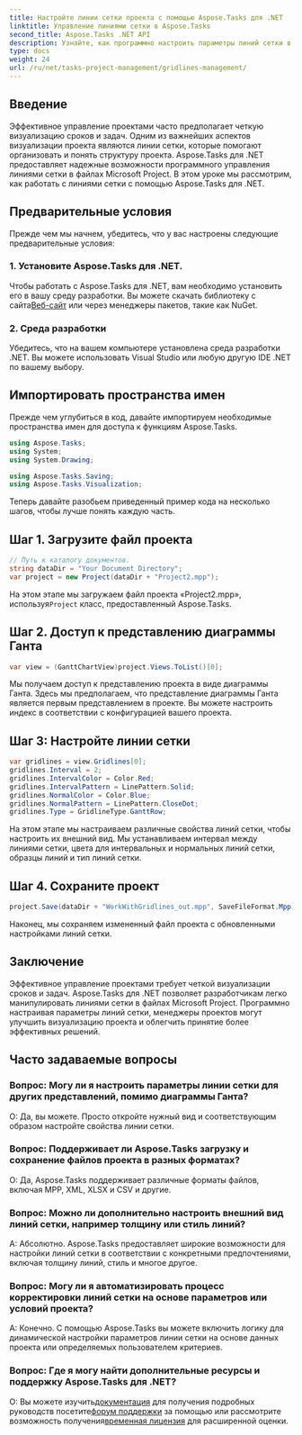 ```yaml
---
title: Настройте линии сетки проекта с помощью Aspose.Tasks для .NET
linktitle: Управление линиями сетки в Aspose.Tasks
second_title: Aspose.Tasks .NET API
description: Узнайте, как программно настроить параметры линий сетки в файлах Microsoft Project с помощью Aspose.Tasks для .NET, визуализации проекта и эффективности управления.
type: docs
weight: 24
url: /ru/net/tasks-project-management/gridlines-management/
---
```

## Введение
Эффективное управление проектами часто предполагает четкую визуализацию сроков и задач. Одним из важнейших аспектов визуализации проекта являются линии сетки, которые помогают организовать и понять структуру проекта. Aspose.Tasks для .NET предоставляет надежные возможности программного управления линиями сетки в файлах Microsoft Project. В этом уроке мы рассмотрим, как работать с линиями сетки с помощью Aspose.Tasks для .NET.
## Предварительные условия
Прежде чем мы начнем, убедитесь, что у вас настроены следующие предварительные условия:
### 1. Установите Aspose.Tasks для .NET.
Чтобы работать с Aspose.Tasks для .NET, вам необходимо установить его в вашу среду разработки. Вы можете скачать библиотеку с сайта[Веб-сайт](https://releases.aspose.com/tasks/net/) или через менеджеры пакетов, такие как NuGet.
### 2. Среда разработки
Убедитесь, что на вашем компьютере установлена среда разработки .NET. Вы можете использовать Visual Studio или любую другую IDE .NET по вашему выбору.
## Импортировать пространства имен
Прежде чем углубиться в код, давайте импортируем необходимые пространства имен для доступа к функциям Aspose.Tasks.

```csharp
using Aspose.Tasks;
using System;
using System.Drawing;

using Aspose.Tasks.Saving;
using Aspose.Tasks.Visualization;
```

Теперь давайте разобьем приведенный пример кода на несколько шагов, чтобы лучше понять каждую часть.
## Шаг 1. Загрузите файл проекта
```csharp
// Путь к каталогу документов.
string dataDir = "Your Document Directory";
var project = new Project(dataDir + "Project2.mpp");
```
 На этом этапе мы загружаем файл проекта «Project2.mpp», используя`Project` класс, предоставленный Aspose.Tasks.
## Шаг 2. Доступ к представлению диаграммы Ганта
```csharp
var view = (GanttChartView)project.Views.ToList()[0];
```
Мы получаем доступ к представлению проекта в виде диаграммы Ганта. Здесь мы предполагаем, что представление диаграммы Ганта является первым представлением в проекте. Вы можете настроить индекс в соответствии с конфигурацией вашего проекта.
## Шаг 3: Настройте линии сетки
```csharp
var gridlines = view.Gridlines[0];
gridlines.Interval = 2;
gridlines.IntervalColor = Color.Red;
gridlines.IntervalPattern = LinePattern.Solid;
gridlines.NormalColor = Color.Blue;
gridlines.NormalPattern = LinePattern.CloseDot;
gridlines.Type = GridlineType.GanttRow;
```
На этом этапе мы настраиваем различные свойства линий сетки, чтобы настроить их внешний вид. Мы устанавливаем интервал между линиями сетки, цвета для интервальных и нормальных линий сетки, образцы линий и тип линий сетки.
## Шаг 4. Сохраните проект
```csharp
project.Save(dataDir + "WorkWithGridlines_out.mpp", SaveFileFormat.Mpp);
```
Наконец, мы сохраняем измененный файл проекта с обновленными настройками линий сетки.
## Заключение
Эффективное управление проектами требует четкой визуализации сроков и задач. Aspose.Tasks для .NET позволяет разработчикам легко манипулировать линиями сетки в файлах Microsoft Project. Программно настраивая параметры линий сетки, менеджеры проектов могут улучшить визуализацию проекта и облегчить принятие более эффективных решений.
## Часто задаваемые вопросы
### Вопрос: Могу ли я настроить параметры линии сетки для других представлений, помимо диаграммы Ганта?
О: Да, вы можете. Просто откройте нужный вид и соответствующим образом настройте свойства линии сетки.
### Вопрос: Поддерживает ли Aspose.Tasks загрузку и сохранение файлов проекта в разных форматах?
О: Да, Aspose.Tasks поддерживает различные форматы файлов, включая MPP, XML, XLSX и CSV и другие.
### Вопрос: Можно ли дополнительно настроить внешний вид линий сетки, например толщину или стиль линий?
А: Абсолютно. Aspose.Tasks предоставляет широкие возможности для настройки линий сетки в соответствии с конкретными предпочтениями, включая толщину линий, стиль и многое другое.
### Вопрос: Могу ли я автоматизировать процесс корректировки линий сетки на основе параметров или условий проекта?
А: Конечно. С помощью Aspose.Tasks вы можете включить логику для динамической настройки параметров линии сетки на основе данных проекта или определяемых пользователем критериев.
### Вопрос: Где я могу найти дополнительные ресурсы и поддержку Aspose.Tasks для .NET?
 О: Вы можете изучить[документация](https://reference.aspose.com/tasks/net/) для получения подробных руководств посетите[форум поддержки](https://forum.aspose.com/c/tasks/15) за помощью или рассмотрите возможность получения[временная лицензия](https://purchase.aspose.com/temporary-license/) для расширенной оценки.